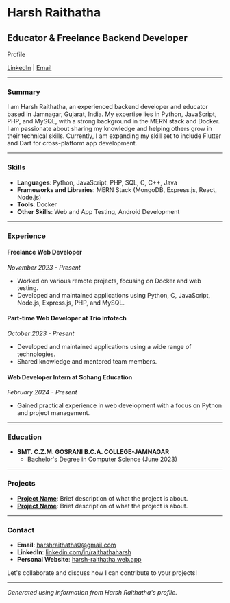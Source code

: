 # Harsh Raithatha

## Educator & Freelance Backend Developer

Profile 

[LinkedIn](https://www.linkedin.com/in/raithathaharsh) | [Email](mailto:harshraithatha0@gmail.com)

---

### Summary

I am Harsh Raithatha, an experienced backend developer and educator based in Jamnagar, Gujarat, India. My expertise lies in Python, JavaScript, PHP, and MySQL, with a strong background in the MERN stack and Docker. I am passionate about sharing my knowledge and helping others grow in their technical skills. Currently, I am expanding my skill set to include Flutter and Dart for cross-platform app development.

---

### Skills

- **Languages**: Python, JavaScript, PHP, SQL, C, C++, Java
- **Frameworks and Libraries**: MERN Stack (MongoDB, Express.js, React, Node.js)
- **Tools**: Docker
- **Other Skills**: Web and App Testing, Android Development

---

### Experience

#### Freelance Web Developer
*November 2023 - Present*

- Worked on various remote projects, focusing on Docker and web testing.
- Developed and maintained applications using Python, C, JavaScript, Node.js, Express.js, PHP, and MySQL.

#### Part-time Web Developer at Trio Infotech
*October 2023 - Present*

- Developed and maintained applications using a wide range of technologies.
- Shared knowledge and mentored team members.

#### Web Developer Intern at Sohang Education
*February 2024 - Present*

- Gained practical experience in web development with a focus on Python and project management.

---

### Education

- **SMT. C.Z.M. GOSRANI B.C.A. COLLEGE-JAMNAGAR**
  - Bachelor's Degree in Computer Science (June 2023)

---

### Projects

- **[Project Name](project-link)**: Brief description of what the project is about.
- **[Project Name](project-link)**: Brief description of what the project is about.

---

### Contact

- **Email**: [harshraithatha0@gmail.com](mailto:harshraithatha0@gmail.com)
- **LinkedIn**: [linkedin.com/in/raithathaharsh](https://www.linkedin.com/in/raithathaharsh)
- **Personal Website**: [harsh-raithatha.web.app](https://harsh-raithatha.web.app/)

Let's collaborate and discuss how I can contribute to your projects!

---

*Generated using information from Harsh Raithatha's profile.*
